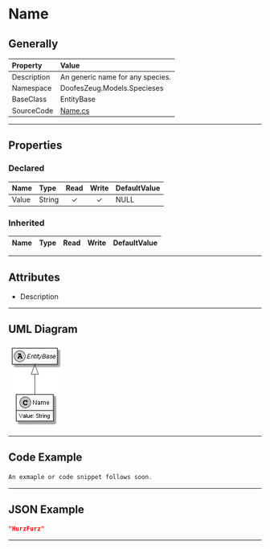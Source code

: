 ﻿# Name

## Generally

|Property|Value|
|:-|:-|
|Description|An generic name for any species.|
|Namespace|DoofesZeug.Models.Specieses|
|BaseClass|EntityBase|
|SourceCode|[Name.cs](../../../../DoofesZeug.Library/Src/Models/Specieses/Name.cs)|

---

## Properties

### Declared

|Name|Type|Read|Write|DefaultValue|
|:---|:---|:--:|:---:|:-----------|
|Value|String|&#x2713;|&#x2713;|NULL|

### Inherited

|Name|Type|Read|Write|DefaultValue|
|:---|:---|:--:|:---:|:-----------|

---

## Attributes

- Description

---

## UML Diagram

![Name.png](./Name.png "Name")

---

## Code Example

```cs
An exmaple or code snippet follows soon.
```

---

## JSON Example

```json
"HurzFurz"
```

---

